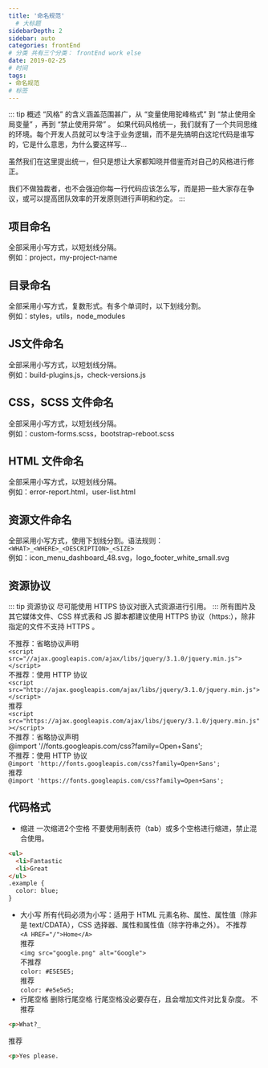 ```yaml
---
title: '命名规范'
  # 大标题
sidebarDepth: 2
sidebar: auto
categories: frontEnd
# 分类 共有三个分类： frontEnd work else
date: 2019-02-25
# 时间
tags:
- 命名规范
# 标签
---
```


::: tip 概述
“风格” 的含义涵盖范围甚广，从 “变量使用驼峰格式” 到 “禁止使用全局变量” ，再到 “禁止使用异常” 。
如果代码风格统一，我们就有了一个共同思维的环境。每个开发人员就可以专注于业务逻辑，而不是先搞明白这坨代码是谁写的，它是什么意思，为什么要这样写...

虽然我们在这里提出统一，但只是想让大家都知晓并借鉴而对自己的风格进行修正。

我们不做独裁者，也不会强迫你每一行代码应该怎么写，而是把一些大家存在争议，或可以提高团队效率的开发原则进行声明和约定。
:::

## 项目命名
全部采用小写方式，以短划线分隔。<br>
例如：project，my-project-name
## 目录命名
全部采用小写方式，复数形式。有多个单词时，以下划线分割。<br>
例如：styles，utils，node_modules
## JS文件命名
全部采用小写方式，以短划线分隔。<br>
例如：build-plugins.js，check-versions.js
## CSS，SCSS 文件命名
全部采用小写方式，以短划线分隔。<br>
例如：custom-forms.scss，bootstrap-reboot.scss
## HTML 文件命名
全部采用小写方式，以短划线分隔。<br>
例如：error-report.html，user-list.html
## 资源文件命名
全部采用小写方式，使用下划线分割。语法规则：<br>
`<WHAT>_<WHERE>_<DESCRIPTION>_<SIZE>`<br>
例如：icon_menu_dashboard_48.svg，logo_footer_white_small.svg
## 资源协议
::: tip 资源协议
尽可能使用 HTTPS 协议对嵌入式资源进行引用。
:::
所有图片及其它媒体文件、CSS 样式表和 JS 脚本都建议使用 HTTPS 协议（https:），除非指定的文件不支持 HTTPS 。

不推荐：省略协议声明<br>
`<script src="//ajax.googleapis.com/ajax/libs/jquery/3.1.0/jquery.min.js"></script>`<br>
不推荐：使用 HTTP 协议<br>
`<script src="http://ajax.googleapis.com/ajax/libs/jquery/3.1.0/jquery.min.js"></script>`<br>
推荐<br>
`<script src="https://ajax.googleapis.com/ajax/libs/jquery/3.1.0/jquery.min.js"></script>`<br>
不推荐：省略协议声明<br>
@import '//fonts.googleapis.com/css?family=Open+Sans';<br>
不推荐：使用 HTTP 协议<br>
`@import 'http://fonts.googleapis.com/css?family=Open+Sans';`<br>
推荐<br>
`@import 'https://fonts.googleapis.com/css?family=Open+Sans';`<br>
## 代码格式
* 缩进
一次缩进2个空格
不要使用制表符（tab）或多个空格进行缩进，禁止混合使用。
``` html
<ul>
  <li>Fantastic
  <li>Great
</ul>
.example {
  color: blue;
}
```
* 大小写
所有代码必须为小写：适用于 HTML 元素名称、属性、属性值（除非是 text/CDATA），CSS 选择器、属性和属性值（除字符串之外）。
不推荐<br>
`<A HREF="/">Home</A>`<br>
推荐<br>
`<img src="google.png" alt="Google">`<br>
不推荐<br>
`color: #E5E5E5;`<br>
推荐<br>
`color: #e5e5e5;`<br>
* 行尾空格
删除行尾空格
行尾空格没必要存在，且会增加文件对比复杂度。
不推荐
```html
<p>What?_
```
推荐
```html
<p>Yes please.
```